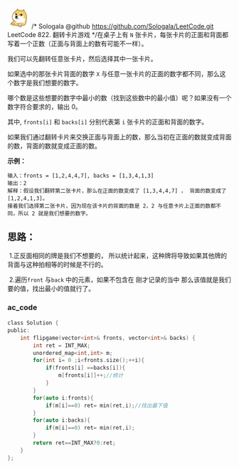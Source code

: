 ![](https://github.com/Sologala/SomeThings/blob/master/face.jpg?raw=true)
/*
    Sologala   @github    https://github.com/Sologala/LeetCode.git
    LeetCode   822. 翻转卡片游戏
*/在桌子上有 `N` 张卡片，每张卡片的正面和背面都写着一个正数（正面与背面上的数有可能不一样）。

我们可以先翻转任意张卡片，然后选择其中一张卡片。

如果选中的那张卡片背面的数字 `X` 与任意一张卡片的正面的数字都不同，那么这个数字是我们想要的数字。

哪个数是这些想要的数字中最小的数（找到这些数中的最小值）呢？如果没有一个数字符合要求的，输出 0。

其中, `fronts[i]` 和 `backs[i]` 分别代表第 `i` 张卡片的正面和背面的数字。

如果我们通过翻转卡片来交换正面与背面上的数，那么当初在正面的数就变成背面的数，背面的数就变成正面的数。

**示例：**

```
输入：fronts = [1,2,4,4,7], backs = [1,3,4,1,3]
输出：2
解释：假设我们翻转第二张卡片，那么在正面的数变成了 [1,3,4,4,7] ， 背面的数变成了 [1,2,4,1,3]。
接着我们选择第二张卡片，因为现在该卡片的背面的数是 2，2 与任意卡片上正面的数都不同，所以 2 就是我们想要的数字。
```

## **思路：**

​	1.正反面相同的牌是我们不想要的， 所以统计起来，这种牌将导致如果其他牌的背面与这种拍相等的时候是不行的。

​	2.遍历`front` 与`back`  中的元素，如果不包含在 刚才记录的当中 那么该值就是我们要的值，找出最小的值就行了。

### **ac_code**
```c
class Solution {
public:
    int flipgame(vector<int>& fronts, vector<int>& backs) {
        int ret = INT_MAX;
        unordered_map<int,int> m;
        for(int i= 0 ;i<fronts.size();++i){
            if(fronts[i] ==backs[i]){
                m[fronts[i]]++;//统计
            }
        }
        for(auto i:fronts){
            if(m[i]==0) ret= min(ret,i);//找出最下值
        }
        for(auto i:backs){
            if(m[i]==0) ret= min(ret,i);
        }
        return ret==INT_MAX?0:ret;
    }
};
```

